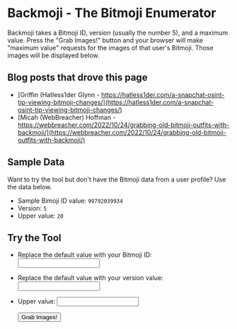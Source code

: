   <style>
    .avatar {
        width: 300px;
        display: inline-block;
    }
    img {
      height: 200px;
      width: auto;
    }
  </style>


# Backmoji - The Bitmoji Enumerator
Backmoji takes a Bitmoji ID, version (usually the number 5), and a maximum value. Press the "Grab Images!" button and your browser will make "maximum value" requests for the images of that user's Bitmoji. Those images will be displayed below.

## Blog posts that drove this page
- [Griffin (Hatless1der Glynn - https://hatless1der.com/a-snapchat-osint-tip-viewing-bitmoji-changes/](https://hatless1der.com/a-snapchat-osint-tip-viewing-bitmoji-changes/)
- [Micah (WebBreacher) Hoffman - https://webbreacher.com/2022/10/24/grabbing-old-bitmoji-outfits-with-backmoji/](https://webbreacher.com/2022/10/24/grabbing-old-bitmoji-outfits-with-backmoji/)


## Sample Data
Want to try the tool but don't have the Bitmoji data from a user profile? Use the data below.
- Sample Bimoji ID value: `99792039934`
- Version: `5`
- Upper value: `20`


## Try the Tool
- Replace the default value with your Bitmoji ID: <input type="number" id="bid" size="13" maxlength="13">
- Replace the default value with your version value: <input type="number" id="bversion" size="3" maxlength="3">
- Upper value: <input type="number" id="upperVal" size="3" maxlength="3">

    <button type="button" onclick="getInputValue();">Grab Images!</button>

    <div id="all"></div>

    <script type="text/javascript" style="display: none;">
        function getInputValue(){
            // Selecting the input element and get its value
            var userID = document.getElementById("bid").value;
            var version = document.getElementById("bversion").value;
            var upperValue = document.getElementById("upperVal").value;

           var all = document.querySelector("#all");
            const queryString = window.location.search;

            function nextImg(i) {
                var container = document.createElement('div');
                container.classList.add("avatar");
                var img = document.createElement('img');
                var id  = userID+"_"+i+"-s"+version;
                img.src= "https://images.bitmoji.com/3d/avatar/201714142-" + id + "-v1.webp";
                container.appendChild(img);
                const textNode = document.createElement("br");
                container.appendChild(textNode);

                //var p = document.createElement('p');
                //p.innerText = "<a href src=" + img.src + " target='_blank'>" + id +"</a>";
                //container.appendChild(p);

                const x = document.createElement("A");
                const t = document.createTextNode(id);
                x.setAttribute("href", img.src);
                x.setAttribute('target', '_blank');
                x.appendChild(t);
                container.appendChild(x);

                all.appendChild(container);
                console.log(i)
                if (i==upperValue) {
                    return;
                } else {
                    setTimeout(() => nextImg(i+1), 500);
                }
            }

            nextImg(0);
        }
    </script>
